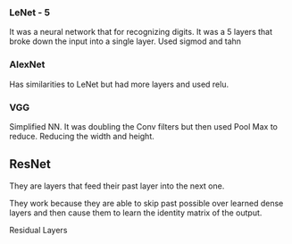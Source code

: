### LeNet - 5
It was a neural network that for recognizing digits.
It was a 5 layers that broke down the input into a single layer. Used sigmod and tahn 

### AlexNet
Has similarities to LeNet but had more layers and used relu.

### VGG
Simplified NN. It was doubling the Conv filters but then used Pool Max to reduce. Reducing the width and height.

## ResNet

They are layers that feed their past layer into the next one.

They work because they are able to skip past possible over learned dense layers and then cause them to learn the identity matrix of the output.

Residual Layers